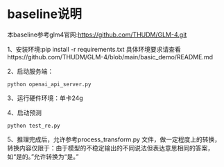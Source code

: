 # baseline说明
本baseline参考glm4官网:https://github.com/THUDM/GLM-4.git

1、安装环境:pip install -r requirements.txt 具体环境要求请查看https://github.com/THUDM/GLM-4/blob/main/basic_demo/README.md

2、启动服务端：
```shell
python openai_api_server.py
```
3、运行硬件环境：单卡24g 

4、启动预测
```shell
python test_re.py
```

5、推理完成后，允许参考process_transform.py 文件，做一定程度上的转换，转换内容仅限于：由于模型的不稳定输出的不同说法但表达意思相同的答案，如“是的。”允许转换为“是。”
